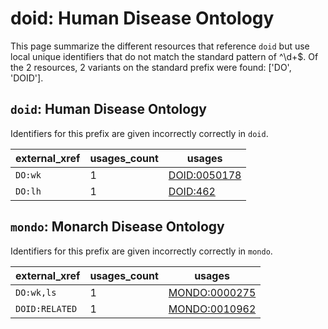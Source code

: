 # doid: Human Disease Ontology

This page summarize the different resources that reference `doid`
but use local unique identifiers that do not match the standard pattern of
^\d+$. Of the 2 resources,
2 variants on the standard prefix were found: ['DO', 'DOID'].

## `doid`: Human Disease Ontology

Identifiers for this prefix are given incorrectly correctly in `doid`.

| external_xref   |   usages_count | usages                                              |
|-----------------|----------------|-----------------------------------------------------|
| `DO:wk`         |              1 | [DOID:0050178](https://bioregistry.io/DOID:0050178) |
| `DO:lh`         |              1 | [DOID:462](https://bioregistry.io/DOID:462)         |

## `mondo`: Monarch Disease Ontology

Identifiers for this prefix are given incorrectly correctly in `mondo`.

| external_xref   |   usages_count | usages                                                |
|-----------------|----------------|-------------------------------------------------------|
| `DO:wk,ls`      |              1 | [MONDO:0000275](https://bioregistry.io/MONDO:0000275) |
| `DOID:RELATED`  |              1 | [MONDO:0010962](https://bioregistry.io/MONDO:0010962) |

